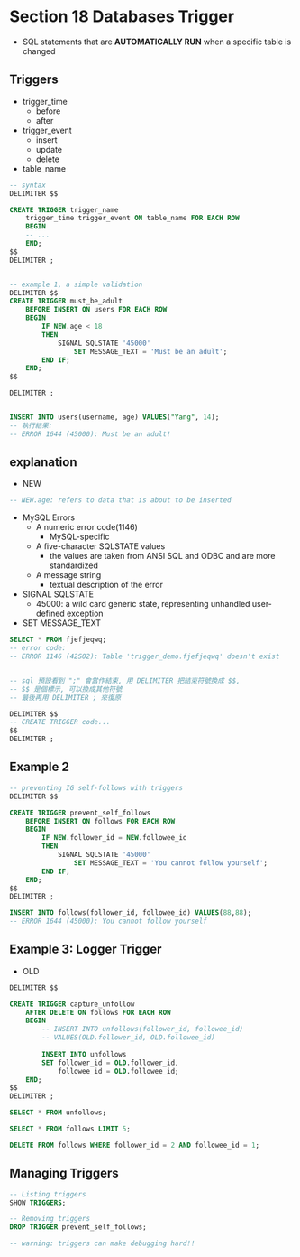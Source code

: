 # Section 18 Databases Trigger

- SQL statements that are __AUTOMATICALLY RUN__ when a specific table is changed

## Triggers

- trigger_time
    - before
    - after
- trigger_event
    - insert 
    - update
    - delete
- table_name


```sql
-- syntax
DELIMITER $$

CREATE TRIGGER trigger_name
    trigger_time trigger_event ON table_name FOR EACH ROW
    BEGIN
    -- ...
    END;
$$
DELIMITER ;


-- example 1, a simple validation
DELIMITER $$
CREATE TRIGGER must_be_adult
    BEFORE INSERT ON users FOR EACH ROW
    BEGIN 
        IF NEW.age < 18
        THEN 
            SIGNAL SQLSTATE '45000'
                SET MESSAGE_TEXT = 'Must be an adult';
        END IF;
    END;
$$ 

DELIMITER ;


INSERT INTO users(username, age) VALUES("Yang", 14);
-- 執行結果: 
-- ERROR 1644 (45000): Must be an adult!
```

## explanation

- NEW

```sql
-- NEW.age: refers to data that is about to be inserted
```

- MySQL Errors
  - A numeric error code(1146)
    - MySQL-specific
  - A five-character SQLSTATE values
    - the values are taken from ANSI SQL and ODBC and are more standardized
  - A message string
    - textual description of the error
- SIGNAL SQLSTATE 
  - 45000: a wild card generic state, representing unhandled user-defined exception
- SET MESSAGE_TEXT 

```sql
SELECT * FROM fjefjeqwq;
-- error code:
-- ERROR 1146 (42S02): Table 'trigger_demo.fjefjeqwq' doesn't exist


-- sql 預設看到 ";" 會當作結束, 用 DELIMITER 把結束符號換成 $$, 
-- $$ 是個標示, 可以換成其他符號
-- 最後再用 DELIMITER ; 來復原

DELIMITER $$
-- CREATE TRIGGER code...
$$
DELIMITER ;
```

## Example 2

```sql
-- preventing IG self-follows with triggers
DELIMITER $$

CREATE TRIGGER prevent_self_follows
    BEFORE INSERT ON follows FOR EACH ROW
    BEGIN
        IF NEW.follower_id = NEW.followee_id
        THEN 
            SIGNAL SQLSTATE '45000'
                SET MESSAGE_TEXT = 'You cannot follow yourself';
        END IF;
    END;
$$
DELIMITER ;

INSERT INTO follows(follower_id, followee_id) VALUES(88,88);
-- ERROR 1644 (45000): You cannot follow yourself

```

## Example 3: Logger Trigger

- OLD

```sql
DELIMITER $$

CREATE TRIGGER capture_unfollow
    AFTER DELETE ON follows FOR EACH ROW
    BEGIN
        -- INSERT INTO unfollows(follower_id, followee_id)
        -- VALUES(OLD.follower_id, OLD.followee_id)
        
        INSERT INTO unfollows
        SET follower_id = OLD.follower_id,
            followee_id = OLD.followee_id;
    END;
$$
DELIMITER ;
```

```sql
SELECT * FROM unfollows;

SELECT * FROM follows LIMIT 5;

DELETE FROM follows WHERE follower_id = 2 AND followee_id = 1;
```

## Managing Triggers

```sql
-- Listing triggers
SHOW TRIGGERS;

-- Removing triggers
DROP TRIGGER prevent_self_follows;

-- warning: triggers can make debugging hard!!
```
